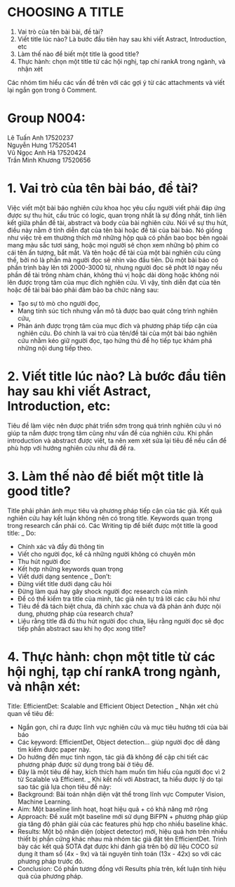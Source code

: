 # CHOOSING A TITLE

1. Vai trò của tên bài bài, đề tài?
2. Viết title lúc nào? Là bước đầu tiên hay sau khi viết Astract, Introduction, etc
3. Làm thế nào để biết một title là good title?
4. Thực hành: chọn một title từ các hội nghị, tạp chí rankA trong ngành, và nhận xét 

Các nhóm tìm hiểu các vấn đề trên với các gợi ý từ các attachments và viết lại ngắn gọn trong ô Comment.

 # Group N004:  
 Lê Tuấn Anh 17520237  
 Nguyễn Hưng 17520541  
 Vũ Ngọc Anh Hà 17520424  
 Trần Minh Khương 17520656

# 1. Vai trò của tên bài báo, đề tài?
Việc viết một bài báo nghiên cứu khoa học yêu cầu người viết phải đáp ứng được sự thu hút, cấu trúc có logic, quan trọng nhất là sự đồng nhất, tính liên kết giữa phần đề tài, abstract và body của bài nghiên cứu. Nói về sự thu hút, điều này nằm ở tính diễn đạt của tên bài hoặc đề tài của bài báo. Nó giống như việc trẻ em thường thích mở những hộp quà có phần bao bọc bên ngoài mang màu sắc tươi sáng, hoặc mọi người sẽ chọn xem những bộ phim có cái tên ấn tượng, bắt mắt. Và tên hoặc đề tài của một bài nghiên cứu cũng thế, bởi nó là phần mà người đọc sẽ nhìn vào đầu tiên. Dù một bài báo có phần trình bày lên tới 2000-3000 từ, nhưng người đọc sẽ phớt lờ ngay nếu phần đề tài trông nhàm chán, không thú vị hoặc dài dòng hoặc không nói lên được trọng tâm của mục đích nghiên cứu. Vì vậy, tính diễn đạt của tên hoặc đề tài bài báo phải đảm bảo ba chức năng sau: 
 + Tạo sự tò mò cho người đọc, 
 + Mang tính súc tích nhưng vẫn mô tả được bao quát công trình nghiên cứu,
 + Phản ánh được trọng tâm của mục đích và phương pháp tiếp cận của nghiên cứu.
Đó chính là vai trò  của tên/đề tài của một bài báo nghiên cứu nhằm kéo giữ người đọc, tạo hứng thú để họ tiếp tục khám phá những nội dung tiếp theo.
# 2. Viết title lúc nào? Là bước đầu tiên hay sau khi viết Astract, Introduction, etc:
Tiêu đề làm việc nên được phát triển sớm trong quá trình nghiên cứu vì nó giúp ta nắm được trọng tâm cũng như vấn đề của nghiên cứu. Khi phần introduction và abstract được viết, ta nên xem xét sửa lại tiêu đề nếu cần để phù hợp với hướng nghiên cứu như đã đề ra.
# 3. Làm thế nào để biết một title là good title?
Title phải phản ánh mục tiêu và phương pháp tiếp cận của tác giả. Kết quả nghiên cứu hay kết luận không nên có trong title. Keywords quan trọng trong research cần phải có.
Các Writing tip để biết được một title là good title:
_ Do:
 + Chính xác và đầy đủ thông tin
 + Viết cho người đọc, kể cả những người không có chuyên môn
 + Thu hút người đọc
 + Kết hợp những keywords quan trọng
 + Viết dưới dạng sentence
_ Don’t:
 + Đừng viết title dưới dạng câu hỏi
 + Đừng làm quá hay gây shock người đọc research của mình
 + Để có thể kiểm tra title của mình, tác giả nên tự trả lời các câu hỏi như
 + Tiêu đề đã tách biệt chưa, đã chính xác chưa và đã phản ánh được nội dung, phương pháp của research chưa?
 + Liệu rằng title đã đủ thu hút người đọc chưa, liệu rằng người đọc sẽ đọc tiếp phần abstract sau khi họ đọc xong title?
# 4. Thực hành: chọn một title từ các hội nghị, tạp chí rankA trong ngành, và nhận xét:
Title: EfficientDet: Scalable and Efficient Object Detection
_ Nhận xét chủ quan về tiêu đề:
 + Ngắn gọn, chỉ ra được lĩnh vực nghiên cứu và mục tiêu hướng tới của bài báo
 + Các keyword: EfficientDet, Object detection... giúp người đọc dễ dàng tìm kiếm được paper này.
 + Do hướng đến mục tinh ngọn, tác giả đã không đề cập chi tiết các phương pháp được sử dụng trong bài ở tiêu đề.
 + Đây là một tiêu đề hay, kích thích ham muốn tìm hiểu của người đọc vì 2 từ Scalable và Efficient.
_ Khi kết nối với Abstract, ta hiểu được lý do tại sao tác giả lựa chọn tiêu đề này:
 + Background: Bài toán nhận diện vật thể trong lĩnh vực Computer Vision, Machine Learning.
 + Aim: Một baseline linh hoạt, hoạt hiệu quả + có khả năng mở rộng
 + Approach: Đề xuất một baseline mới sử dụng BiFPN + phương pháp giúp gia tăng độ phân giải của các features phù hợp cho nhiều baseline khác.
 + Results: Một bộ nhận diện (object detector) mới, hiệu quả hơn trên nhiều thiết bị phần cứng khác nhau mà nhóm tác giả đặt tên EfficientDet. Trình bày các kết quả SOTA đạt được khi đánh giá trên bộ dữ liệu COCO sử dụng ít tham số (4x - 9x) và tài nguyên tính toán (13x - 42x) so với các phương pháp trước đó.
 + Conclusion: Có phần tương đồng với Results phía trên, kết luận tính hiệu quả của   phương pháp.
